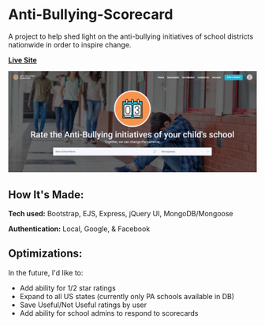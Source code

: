 # Anti-Bullying-Scorecard
A project to help shed light on the anti-bullying initiatives of school districts nationwide in order to inspire change.

[**Live Site**](https://anti-bullying-scorecard.onrender.com/)

![Anti-Bullying Scorecard](/public/img/screenshot.png "Anti-Bullying Scorecard")

## How It's Made:
**Tech used:** Bootstrap, EJS, Express, jQuery UI, MongoDB/Mongoose

**Authentication:** Local, Google, & Facebook


## Optimizations:
In the future, I'd like to:
- Add ability for 1/2 star ratings
- Expand to all US states (currently only PA schools available in DB)
- Save Useful/Not Useful ratings by user
- Add ability for school admins to respond to scorecards
